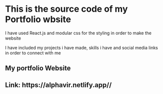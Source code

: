 <h1> This is the source code of my Portfolio wbsite</h1>
<p> I have used React.js and modular css for the styling in order to make the website</p>
<p> I have included my projects i have made, skills i have and social media links in order to connect with me</p>
<div>
  <h2> My portfolio Website</h2>
  <h2> Link: https://alphavir.netlify.app//</h2>
</div>
